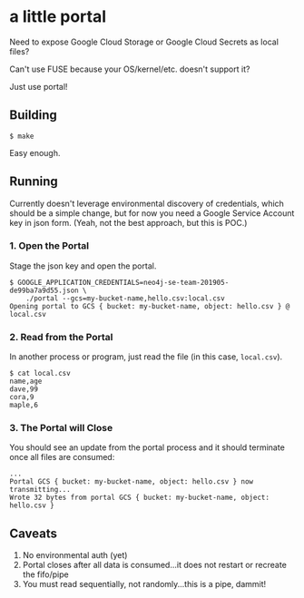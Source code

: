 # a little portal

Need to expose Google Cloud Storage or Google Cloud Secrets as local files?

Can't use FUSE because your OS/kernel/etc. doesn't support it?

Just use portal!

## Building

`$ make`

Easy enough.

## Running

Currently doesn't leverage environmental discovery of credentials, which
should be a simple change, but for now you need a Google Service Account key
in json form. (Yeah, not the best approach, but this is POC.)

### 1. Open the Portal
Stage the json key and open the portal.

```
$ GOOGLE_APPLICATION_CREDENTIALS=neo4j-se-team-201905-de99ba7a9d55.json \
	./portal --gcs=my-bucket-name,hello.csv:local.csv
Opening portal to GCS { bucket: my-bucket-name, object: hello.csv } @ local.csv
```

### 2. Read from the Portal
In another process or program, just read the file (in this case, `local.csv`).

```
$ cat local.csv
name,age
dave,99
cora,9
maple,6
```

### 3. The Portal will Close
You should see an update from the portal process and it should terminate once
all files are consumed:

```
...
Portal GCS { bucket: my-bucket-name, object: hello.csv } now transmitting...
Wrote 32 bytes from portal GCS { bucket: my-bucket-name, object: hello.csv }
```

## Caveats
1. No environmental auth (yet)
2. Portal closes after all data is consumed...it does not restart or recreate
   the fifo/pipe
3. You must read sequentially, not randomly...this is a pipe, dammit!

